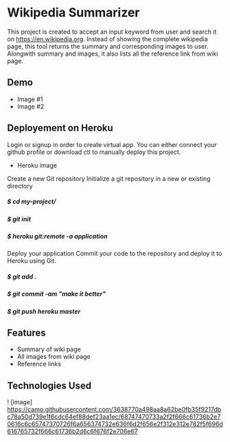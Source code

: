 
# Wikipedia Summarizer

This project is created to accept an input keyword from user and search it on https://en.wikipedia.org.
Instead of showing the complete wikipedia page, this tool returns the summary and corresponding images to user.
Alongwith summary and images, it also lists all the reference link from wiki page.







## Demo

- Image #1
- Image #2






## Deployement on Heroku

Login or signup in order to create virtual app. You can either connect your github profile or download ctl to manually deploy this project.

- Heroku image

Create a new Git repository
Initialize a git repository in a new or existing directory

##### $ cd my-project/
##### $ git init
##### $ heroku git:remote -a application

Deploy your application
Commit your code to the repository and deploy it to Heroku using Git.

##### $ git add .
##### $ git commit -am "make it better"
##### $ git push heroku master




## Features

- Summary of wiki page
- All images from wiki page
- Reference links 


## Technologies Used

! [image] https://camo.githubusercontent.com/3638770a498aa8a62be0fb35f9217dbc78a50d739e1f6cdc64ef88def23aa1ec/68747470733a2f2f666c61736b2e70616c6c65747370726f6a656374732e636f6d2f656e2f312e312e782f5f696d616765732f666c61736b2d6c6f676f2e706e67

